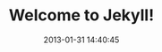 ---
layout: post
title:  "Welcome to Jekyll!"
date: 2013-01-31 14:40:45
categories: jekyll update
---